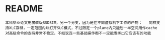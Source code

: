 # README
``
本科毕业论文用魔改版SSDSIM，另一个分支，因为是在不同虚拟机下工作的产物；  
同样支持XLC存储，一定范围内块打开SLC模式，不过限定一个plane内只能划一半空间用作cache  
对高级命令的支持非常不稳定，不如说连一些基础操作都不一定能发挥出它应该有的功能
``
